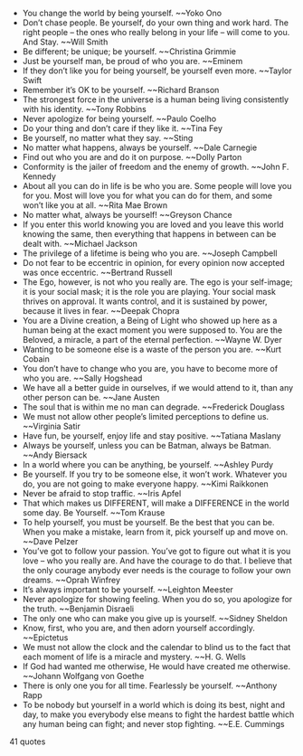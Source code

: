  - You change the world by being yourself. ~~Yoko Ono
 - Don’t chase people. Be yourself, do your own thing and work hard. The right people – the ones who really belong in your life – will come to you. And Stay. ~~Will Smith
 - Be different; be unique; be yourself. ~~Christina Grimmie
 - Just be yourself man, be proud of who you are. ~~Eminem
 - If they don’t like you for being yourself, be yourself even more. ~~Taylor Swift
 - Remember it’s OK to be yourself. ~~Richard Branson
 - The strongest force in the universe is a human being living consistently with his identity. ~~Tony Robbins
 - Never apologize for being yourself. ~~Paulo Coelho
 - Do your thing and don’t care if they like it. ~~Tina Fey
 - Be yourself, no matter what they say. ~~Sting
 - No matter what happens, always be yourself. ~~Dale Carnegie
 - Find out who you are and do it on purpose. ~~Dolly Parton
 - Conformity is the jailer of freedom and the enemy of growth. ~~John F. Kennedy
 - About all you can do in life is be who you are. Some people will love you for you. Most will love you for what you can do for them, and some won’t like you at all. ~~Rita Mae Brown
 - No matter what, always be yourself! ~~Greyson Chance
 - If you enter this world knowing you are loved and you leave this world knowing the same, then everything that happens in between can be dealt with. ~~Michael Jackson
 - The privilege of a lifetime is being who you are. ~~Joseph Campbell
 - Do not fear to be eccentric in opinion, for every opinion now accepted was once eccentric. ~~Bertrand Russell
 - The Ego, however, is not who you really are. The ego is your self-image; it is your social mask; it is the role you are playing. Your social mask thrives on approval. It wants control, and it is sustained by power, because it lives in fear. ~~Deepak Chopra
 - You are a Divine creation, a Being of Light who showed up here as a human being at the exact moment you were supposed to. You are the Beloved, a miracle, a part of the eternal perfection. ~~Wayne W. Dyer
 - Wanting to be someone else is a waste of the person you are. ~~Kurt Cobain
 - You don’t have to change who you are, you have to become more of who you are. ~~Sally Hogshead
 - We have all a better guide in ourselves, if we would attend to it, than any other person can be. ~~Jane Austen
 - The soul that is within me no man can degrade. ~~Frederick Douglass
 - We must not allow other people’s limited perceptions to define us. ~~Virginia Satir
 - Have fun, be yourself, enjoy life and stay positive. ~~Tatiana Maslany
 - Always be yourself, unless you can be Batman, always be Batman. ~~Andy Biersack
 - In a world where you can be anything, be yourself. ~~Ashley Purdy
 - Be yourself. If you try to be someone else, it won’t work. Whatever you do, you are not going to make everyone happy. ~~Kimi Raikkonen
 - Never be afraid to stop traffic. ~~Iris Apfel
 - That which makes us DIFFERENT, will make a DIFFERENCE in the world some day. Be Yourself. ~~Tom Krause
 - To help yourself, you must be yourself. Be the best that you can be. When you make a mistake, learn from it, pick yourself up and move on. ~~Dave Pelzer
 - You’ve got to follow your passion. You’ve got to figure out what it is you love – who you really are. And have the courage to do that. I believe that the only courage anybody ever needs is the courage to follow your own dreams. ~~Oprah Winfrey
 - It’s always important to be yourself. ~~Leighton Meester
 - Never apologize for showing feeling. When you do so, you apologize for the truth. ~~Benjamin Disraeli
 - The only one who can make you give up is yourself. ~~Sidney Sheldon
 - Know, first, who you are, and then adorn yourself accordingly. ~~Epictetus
 - We must not allow the clock and the calendar to blind us to the fact that each moment of life is a miracle and mystery. ~~H. G. Wells
 - If God had wanted me otherwise, He would have created me otherwise. ~~Johann Wolfgang von Goethe
 - There is only one you for all time. Fearlessly be yourself. ~~Anthony Rapp
 - To be nobody but yourself in a world which is doing its best, night and day, to make you everybody else means to fight the hardest battle which any human being can fight; and never stop fighting. ~~E.E. Cummings

41 quotes